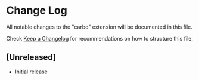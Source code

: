 # Change Log

All notable changes to the "carbo" extension will be documented in this file.

Check [Keep a Changelog](http://keepachangelog.com/) for recommendations on how to structure this file.

## [Unreleased]

- Initial release
